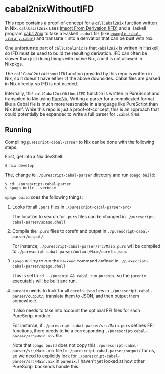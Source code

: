 # cabal2nixWithoutIFD

This repo contains a proof-of-concept for a
[`callCabal2nix`](https://github.com/NixOS/nixpkgs/blob/d263feb6f6392939c4c5e0a2608a450f65417d18/pkgs/development/haskell-modules/make-package-set.nix#L220)
function written in Nix. `callCabal2nix` uses
[Import From Derivation (IFD)](https://blog.hercules-ci.com/2019/08/30/native-support-for-import-for-derivation/)
and a Haskell program [cabal2nix](https://github.com/NixOS/cabal2nix) to take
a Haskell `.cabal` file (like
[`example-cabal-library.cabal`](`./example-cabal-library/example-cabal-library.cabal`))
and translate it into a derivation that can be built with Nix.

One unfortunate part of `callCabal2nix` is that `cabal2nix` is written in
Haskell, so IFD must be used to build the resulting derivation.  IFD can often
be slower than just doing things with native Nix, and it is not allowed
in Nixpkgs.

The `callCabal2nixWithoutIFD` function provided by this repo is written in Nix,
so it doesn't have either of the above downsides.  Cabal files are parsed in
Nix directly, so IFD is not needed.

Internally, this `callCabal2nixWithoutIFD` function is written in PureScript
and transpiled to Nix using [PureNix](https://github.com/purenix-org/purenix).
Writing a parser for a complicated format like a Cabal file is much more
reasonable in a language like PureScript than Nix itself.  While this repo
is just a proof-of-concept, this is an approach that could potentially be
expanded to write a full parser for `.cabal` files.

## Running

Compiling `purescript-cabal-parser` to Nix can be done with the following
steps.

First, get into a Nix devShell:

```console
$ nix develop
```

The, change to `./purescript-cabal-parser` directory and run `spago build`:

```console
$ cd ./purescript-cabal-parser
$ spago build --verbose
```

`spago build` does the following things:

1.  Looks for all `.purs` files in `./purescript-cabal-parser/src/`.

    The location to search for `.purs` files can be changed in
    `./purescript-cabal-parser/spago.dhall`.

2.  Compile the `.purs` files to corefn and output in
    `./purescript-cabal-parser/output/`.

    For instance, `./purescript-cabal-parser/src/Main.purs` will be compiled to
    `./purescript-cabal-parser/output/Main/corefn.json`.

3.  `spago` will try to run the `backend` command defined in
    `./purescript-cabal-parser/spago.dhall`.

    This is set to `cd ../purenix && cabal run purenix`, so the `purenix`
    executable will be built and run.

4.  `purenix` needs to look for all `corefn.json` files in
    `./purescript-cabal-parser/output/`, translate them to JSON, and then
    output them somewhere.

    It also needs to take into account the optional FFI files for each PureScript module.

    For instance, if `./purescript-cabal-parser/src/Main.purs` defines FFI
    functions, there needs to be a corresponding
    `./purescript-cabal-parser/src/Main.nix` file.

    Note that `spago build` does not copy this
    `./purescript-cabal-parser/src/Main.nix` file to
    `./purescript-cabal-parser/output/` for us, so we need to explicitly look
    for `./purescript-cabal-parser/src/Main.nix` in `purenix`.  I haven't yet
    looked at how other PureScript backends handle this.
